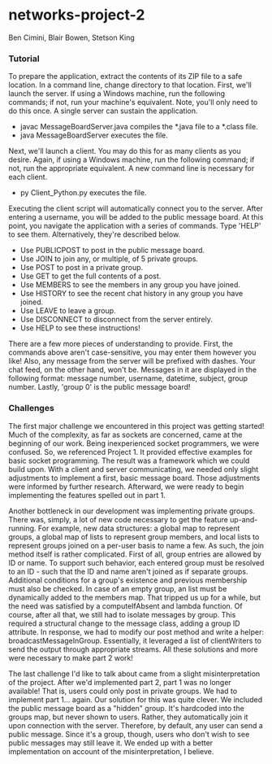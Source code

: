 # networks-project-2
Ben Cimini, Blair Bowen, Stetson King

### Tutorial
To prepare the application, extract the contents of its ZIP file to a safe location. In a
command line, change directory to that location. First, we'll launch the server. If using a
Windows machine, run the following commands; if not, run your machine's equivalent. Note,
you'll only need to do this once. A single server can sustain the application.
- javac MessageBoardServer.java compiles the *.java file to a *.class file.
- java MessageBoardServer executes the file.

Next, we'll launch a client. You may do this for as many clients as you desire. Again, if
using a Windows machine, run the following command; if not, run the appropriate equivalent.
A new command line is necessary for each client.
- py Client_Python.py executes the file.

Executing the client script will automatically connect you to the server. After entering a
username, you will be added to the public message board. At this point, you navigate the
application with a series of commands. Type 'HELP' to see them. Alternatively, they're
described below.
- Use PUBLICPOST to post in the public message board.
- Use JOIN to join any, or multiple, of 5 private groups.
- Use POST to post in a private group.
- Use GET to get the full contents of a post.
- Use MEMBERS to see the members in any group you have joined.
- Use HISTORY to see the recent chat history in any group you have joined.
- Use LEAVE to leave a group.
- Use DISCONNECT to disconnect from the server entirely.
- Use HELP to see these instructions!

There are a few more pieces of understanding to provide. First, the commands above aren't
case-sensitive, you may enter them however you like! Also, any message from the server will
be prefixed with dashes. Your chat feed, on the other hand, won't be. Messages in it are
displayed in the following format: message number, username, datetime, subject, group number.
Lastly, 'group 0' is the public message board!

### Challenges
The first major challenge we encountered in this project was getting started! Much of the
complexity, as far as sockets are concerned, came at the beginning of our work. Being
inexperienced socket programmers, we were confused. So, we referenced Project 1. It provided
effective examples for basic socket programming. The result was a framework which we could
build upon. With a client and server communicating, we needed only slight adjustments to
implement a first, basic message board. Those adjustments were informed by further research.
Afterward, we were ready to begin implementing the features spelled out in part 1.

Another bottleneck in our development was implementing private groups. There was, simply, a lot
of new code necessary to get the feature up-and-running. For example, new data structures: a
global map to represent groups, a global map of lists to represent group members, and local
lists to represent groups joined on a per-user basis to name a few. As such, the join method
itself is rather complicated. First of all, group entries are allowed by ID or name. To support
such behavior, each entered group must be resolved to an ID - such that the ID and name aren't
joined as if separate groups. Additional conditions for a group's existence and previous
membership must also be checked. In case of an empty group, an list must be dynamically added
to the members map. That tripped us up for a while, but the need was satisfied by a
computeIfAbsent and lambda function. Of course, after all that, we still had to isolate
messages by group. This required a structural change to the message class, adding a group ID
attribute. In response, we had to modify our post method and write a helper:
broadcastMessageInGroup. Essentially, it leveraged a list of clientWriters to send the output
through appropriate streams. All these solutions and more were necessary to make part 2 work!

The last challenge I'd like to talk about came from a slight misinterpretation of the project.
After we'd implemented part 2, part 1 was no longer available! That is, users could only
post in private groups. We had to implement part 1... again. Our solution for this was quite
clever. We included the public message board as a "hidden" group. It's hardcoded into the
groups map, but never shown to users. Rather, they automatically join it upon connection with
the server. Therefore, by default, any user can send a public message. Since it's a group,
though, users who don't wish to see public messages may still leave it. We ended up with a
better implementation on account of the misinterpretation, I believe. 